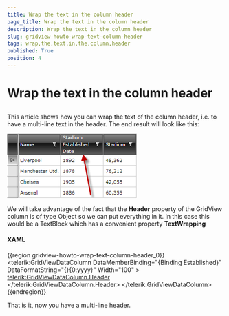 ```yaml
---
title: Wrap the text in the column header
page_title: Wrap the text in the column header
description: Wrap the text in the column header
slug: gridview-howto-wrap-text-column-header
tags: wrap,the,text,in,the,column,header
published: True
position: 4
---
```


# Wrap the text in the column header



## 

This article shows how you can wrap the text of the column header, i.e. to have a multi-line text in the header. The end result will look like this:

![](images/gridview_how_to_multiline_header.png)



We will take advantage of the fact that the __Header__ property of the GridView column is of type Object so we can put everything in it. In this case this would be a TextBlock which has a convenient property __TextWrapping__

#### __XAML__

{{region gridview-howto-wrap-text-column-header_0}}
	<telerik:GridViewDataColumn DataMemberBinding="{Binding Established}" 
	                            DataFormatString="{}{0:yyyy}"
	                            Width="100" >
	    <telerik:GridViewDataColumn.Header>
	        <TextBlock Text="Stadium Established Date" TextWrapping="Wrap" />
	    </telerik:GridViewDataColumn.Header>
	</telerik:GridViewDataColumn>
	{{endregion}}





That is it, now you have a multi-line header. 
